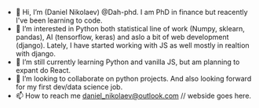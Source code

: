 - 👋 Hi, I’m (Daniel Nikolaev) @Dah-phd. I am PhD in finance but reacently I've been learning to code.
- 👀 I’m interested in Python both statistical line of work (Numpy, sklearn, pandas), AI (tensorflow, keras) and aslo a bit of web development (django). Lately, I have started working with JS as well mostly in realtion with django.
- 🌱 I’m still currently learning Python and vanilla JS, but am planning to expant do React.
- 💞️ I’m looking to collaborate on python projects. And also looking forward for my first dev/data science job.
- 📫 How to reach me daniel_nikolaev@outlook.com // webside goes here.

<!---
Dah-phd/Dah-phd is a ✨ special ✨ repository because its `README.md` (this file) appears on your GitHub profile.
You can click the Preview link to take a look at your changes.
--->
